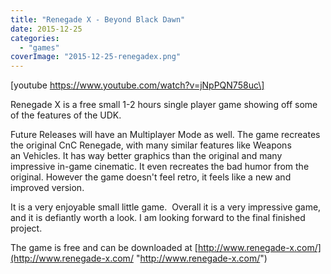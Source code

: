 ```yaml
---
title: "Renegade X - Beyond Black Dawn"
date: 2015-12-25
categories:
  - "games"
coverImage: "2015-12-25-renegadex.png"
---
```


\[youtube https://www.youtube.com/watch?v=jNpPQN758uc\]

Renegade X is a free small 1-2 hours single player game showing off some of the features of the UDK.

Future Releases will have an Multiplayer Mode as well. The game recreates the original CnC Renegade, with many similar features like Weapons an Vehicles. It has way better graphics than the original and many impressive in-game cinematic. It even recreates the bad humor from the original. However the game doesn't feel retro, it feels like a new and improved version.

It is a very enjoyable small little game.  Overall it is a very impressive game, and it is defiantly worth a look. I am looking forward to the final finished project.

The game is free and can be downloaded at [http://www.renegade-x.com/](http://www.renegade-x.com/ "http://www.renegade-x.com/")
